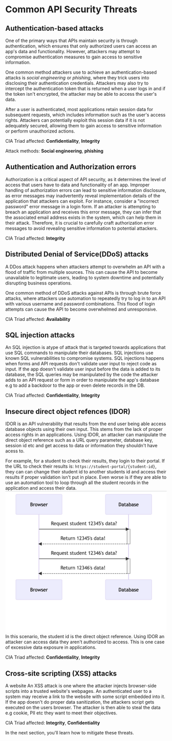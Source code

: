 # Common API Security Threats

## Authentication-based attacks

One of the primary ways that APIs maintain security is through authentication, which ensures that only authorized users can access an app's data and functionality. However, attackers may attempt to compromise authentication measures to gain access to sensitive information.

One common method attackers use to achieve an authentication-based attacks is *social engineering* or *phishing*, where they trick users into disclosing their authentication credentials. Attackers may also try to intercept the authentication token that is returned when a user logs in and if the token isn't encrypted, the attacker may be able to access the user's data.

After a user is authenticated, most applications retain session data for subsequent requests, which includes information such as the user's access rights. Attackers can potentially exploit this session data if it is not adequately secured, allowing them to gain access to sensitive information or perform unauthorized actions.

CIA Triad affected: **Confidentiality**, **Integrity**

Attack methods: **Social engineering**, **phishing**

## Authentication and Authorization errors

Authorization is a critical aspect of API security, as it determines the level of access that users have to data and functionality of an app. Improper handling of authorization errors can lead to sensitive information disclosure, as error messages may inadvertently reveal implementation details of the application that attackers can exploit. For instance, consider a "incorrect password" error message in a login form. If an attacker is attempting to breach an application and receives this error message, they can infer that the associated email address exists in the system, which can help them in their attack. Therefore, it is crucial to carefully craft authorization error messages to avoid revealing sensitive information to potential attackers.

CIA Triad affected: **Integrity**

## Distributed Denial of Service(DDoS) attacks

A DDos attack happens when attackers attempt to overwhelm an API with a flood of traffic from multiple sources. This can cause the API to become unavailable to legitimate users, leading to system downtime and potentially disrupting business operations.

One common method of DDoS attacks against APIs is through brute force attacks, where attackers use automation to repeatedly try to log in to an API with various username and password combinations. This flood of login attempts can cause the API to become overwhelmed and unresponsive.

CIA Triad affected: **Availability**

## SQL injection attacks

An SQL injection is atype of attack that is targeted towards applications that use SQL commands to manipulate their databases. SQL injections use known SQL vulnerabilities to compromise systems. SQL injections happens when forms and API requests don't validate user input to reject code as input. If the app doesn't validate user input before the data is added to its database, the SQL queries may be manipulated by the code the attacker adds to an API request or form in order to manipulate the app's database e.g to add a backdoor to the app or even delete records in the DB.

CIA Triad affected: **Confidentiality**, **Integrity**

## Insecure direct object refences (IDOR)

IDOR is an API vulnerability that results from the end user being able access database objects using their own input. This stems from the lack of proper access rights in an applications. Using IDOR, an attacker can manipulate the direct object reference such as a URL query parameter, database key, session id etc and get access to data or information they shouldn't have acess to.

For example, for a student to check their results, they login to their portal. If the URL to check their results is: `https://student-portal/{student-id}`, they can can change their student id to another students id and access their results if proper validation isn't put in place. Even worse is if they are able to use an automation tool to loop through all the student records in the application and access their data.
![IDOR illustration](../IDOR.png)
In this scenario, the student id is the direct object reference. Using IDOR an attacker can access data they aren't authorized to access. This is one case of excessive data exposure in applications.

CIA Triad affected: **Confidentiality**, **Integrity**

## Cross-site scripting (XSS) attacks

A website An XSS attack is one where the attacker injects browser-side scripts into a trusted website's webpages. An authenticated user to a system may receive a link to the website with some script embedded into it. If the app doesn't do proper data sanitization, the attackers script gets executed on the users browser. The attacker is then able to steal the data e.g cookie, PII etc they want to meet their objectives.

CIA Triad affected: **Integrity**, **Confidentiality**

In the next section, you'll learn how to mitigate these threats.
